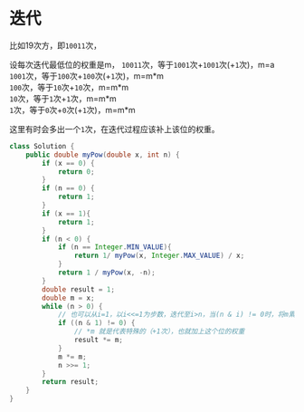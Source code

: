 # 迭代
比如19次方，即`10011`次，

设每次迭代最低位的权重是m，
`10011`次，等于`1001`次+`1001`次(+`1`次)，m=a  
`1001`次，等于`100`次+`100`次(+`1`次)，m=m\*m  
`100`次，等于`10`次+`10`次，m=m\*m  
`10`次，等于`1`次+`1`次，m=m\*m  
`1`次，等于`0`次+`0`次(+`1`次)，m=m\*m 

这里有时会多出一个`1`次，在迭代过程应该补上该位的权重。

```java
class Solution {
    public double myPow(double x, int n) {
        if (x == 0) {
            return 0;
        }
        if (n == 0) {
            return 1;
        }
        if (x == 1){
            return 1;
        }
        if (n < 0) {
            if (n == Integer.MIN_VALUE){
                return 1/ myPow(x, Integer.MAX_VALUE) / x;
            }
            return 1 / myPow(x, -n);
        }
        double result = 1;
        double m = x;
        while (n > 0) {
            // 也可以从i=1，以i<<=1为步数，迭代至i>n，当(n & i) != 0时，将m累乘，但是要判断i<<=1不会溢出为0
            if ((n & 1) != 0) {
                // *m 就是代表特殊的（+1次），也就加上这个位的权重
                result *= m;
            }
            m *= m;
            n >>= 1;
        }
        return result;
    }
}
```